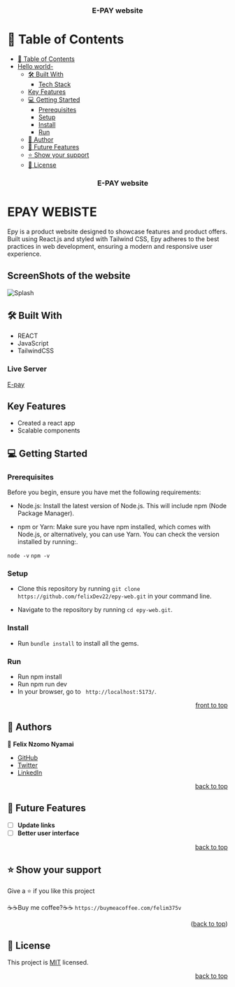 <a name="readme-top"></a>

<div align="center">
  <h3><b>E-PAY website</b></h3>
</div>
<!-- TABLE OF CONTENTS -->

# 📗 Table of Contents

- [📗 Table of Contents](#-table-of-contents)
- [Hello world- ](#hello-world--)
  - [🛠 Built With ](#-built-with-)
    - [Tech Stack ](#tech-stack-)
  - [Key Features ](#key-features-)
  - [💻 Getting Started ](#-getting-started-)
    - [Prerequisites](#prerequisites)
    - [Setup](#setup)
    - [Install](#install)
    - [Run](#run)
  - [👥 Author ](#-author-)
  - [🔭 Future Features ](#-future-features-)
  - [⭐️ Show your support ](#️-show-your-support-)
  - [📝 License ](#-license-)
  <div align="center">
    <h3><b>E-PAY website</b></h3>
  </div>

<!-- PROJECT DESCRIPTION -->

# EPAY WEBISTE <a name="about-project"></a>

Epy is a product website designed to showcase features and product offers. Built using React.js and styled with Tailwind CSS, Epy adheres to the best practices in web development, ensuring a modern and responsive user experience.

## ScreenShots of the website

![Splash](./src/assets/Epay-hero.png)

## 🛠 Built With <a name="built-with">

  <ul>
      <li>REACT </li>
      <li>JavaScript</li>
      <li>TailwindCSS</li>
  </ul>
</a>

### Live Server <a name="live-server"><a>

[E-pay](https://epyapp.netlify.app/)

## Key Features <a name="key-features"></a>

- Created a react app
- Scalable components

<!-- GETTING STARTED -->

## 💻 Getting Started <a name="getting-started"></a>

### Prerequisites

Before you begin, ensure you have met the following requirements:

- Node.js: Install the latest version of Node.js. This will include npm (Node Package Manager).

- npm or Yarn: Make sure you have npm installed, which comes with Node.js, or alternatively, you can use Yarn. You can check the version installed by running:.

`node -v`
`npm -v`

### Setup

- Clone this repository by running `git clone https://github.com/felixDev22/epy-web.git` in your command line.

- Navigate to the repository by running `cd epy-web.git`.

### Install

- Run `bundle install` to install all the gems.

### Run

- Run npm install
- Run npm run dev
- In your browser, go to ` http://localhost:5173/`.

<p align="right"><a href="#readme-top">front to top</a></p>

## 👥 Authors <a name="author"></a>

👤 **Felix Nzomo Nyamai**

- [GitHub](https://github.com/felixDev22)
- [Twitter](https://twitter.com/monzo200)
- [LinkedIn](https://www.linkedin.com/in/felixnyamai/)

<p align="right"><a href="#readme-top">back to top</a></p>

<!-- FUTURE FEATURES -->

## 🔭 Future Features <a name="future-features"></a>

- [ ] **Update links**
- [ ] **Better user interface**

<p align="right"><a href="#readme-top">back to top</a></p>

<!-- SUPPORT -->

## ⭐️ Show your support <a name="support"></a>

Give a ⭐️ if you like this project

☕☕Buy me coffee?☕☕ `https://buymeacoffee.com/felim375v`

<p align="right">(<a href="#readme-top">back to top</a>)</p>
<!-- LICENSE -->

## 📝 License <a name="license"></a>

This project is [MIT](./LICENSE) licensed.

<p align="right"><a href="#readme-top">back to top</a></p>
